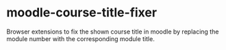 # moodle-course-title-fixer
Browser extensions to fix the shown course title in moodle by replacing the module number with the corresponding module title.
